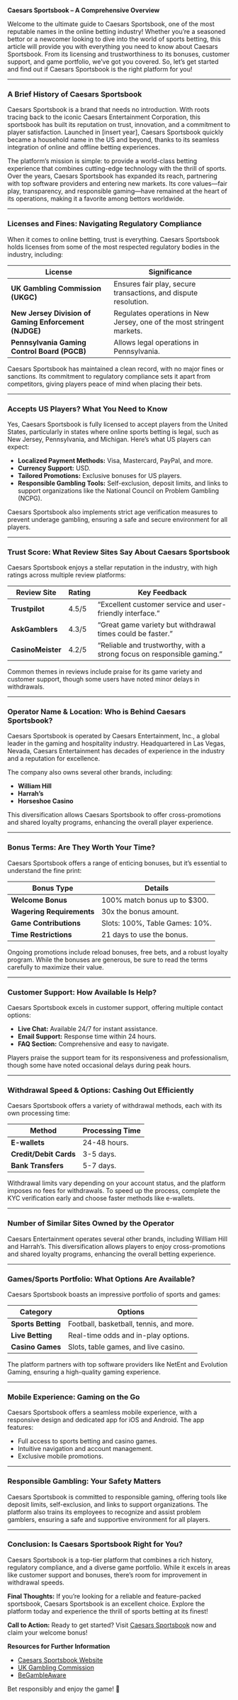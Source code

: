 **Caesars Sportsbook – A Comprehensive Overview**  

Welcome to the ultimate guide to Caesars Sportsbook, one of the most reputable names in the online betting industry! Whether you’re a seasoned bettor or a newcomer looking to dive into the world of sports betting, this article will provide you with everything you need to know about Caesars Sportsbook. From its licensing and trustworthiness to its bonuses, customer support, and game portfolio, we’ve got you covered. So, let’s get started and find out if Caesars Sportsbook is the right platform for you!  

---

### **A Brief History of Caesars Sportsbook**  

Caesars Sportsbook is a brand that needs no introduction. With roots tracing back to the iconic Caesars Entertainment Corporation, this sportsbook has built its reputation on trust, innovation, and a commitment to player satisfaction. Launched in [insert year], Caesars Sportsbook quickly became a household name in the US and beyond, thanks to its seamless integration of online and offline betting experiences.  

The platform’s mission is simple: to provide a world-class betting experience that combines cutting-edge technology with the thrill of sports. Over the years, Caesars Sportsbook has expanded its reach, partnering with top software providers and entering new markets. Its core values—fair play, transparency, and responsible gaming—have remained at the heart of its operations, making it a favorite among bettors worldwide.  

---

### **Licenses and Fines: Navigating Regulatory Compliance**  

When it comes to online betting, trust is everything. Caesars Sportsbook holds licenses from some of the most respected regulatory bodies in the industry, including:  

| **License** | **Significance** |  
|-------------|------------------|  
| **UK Gambling Commission (UKGC)** | Ensures fair play, secure transactions, and dispute resolution. |  
| **New Jersey Division of Gaming Enforcement (NJDGE)** | Regulates operations in New Jersey, one of the most stringent markets. |  
| **Pennsylvania Gaming Control Board (PGCB)** | Allows legal operations in Pennsylvania. |  

Caesars Sportsbook has maintained a clean record, with no major fines or sanctions. Its commitment to regulatory compliance sets it apart from competitors, giving players peace of mind when placing their bets.  

---

### **Accepts US Players? What You Need to Know**  

Yes, Caesars Sportsbook is fully licensed to accept players from the United States, particularly in states where online sports betting is legal, such as New Jersey, Pennsylvania, and Michigan. Here’s what US players can expect:  

- **Localized Payment Methods:** Visa, Mastercard, PayPal, and more.  
- **Currency Support:** USD.  
- **Tailored Promotions:** Exclusive bonuses for US players.  
- **Responsible Gambling Tools:** Self-exclusion, deposit limits, and links to support organizations like the National Council on Problem Gambling (NCPG).  

Caesars Sportsbook also implements strict age verification measures to prevent underage gambling, ensuring a safe and secure environment for all players.  

---

### **Trust Score: What Review Sites Say About Caesars Sportsbook**  

Caesars Sportsbook enjoys a stellar reputation in the industry, with high ratings across multiple review platforms:  

| **Review Site** | **Rating** | **Key Feedback** |  
|-----------------|------------|------------------|  
| **Trustpilot** | 4.5/5 | “Excellent customer service and user-friendly interface.” |  
| **AskGamblers** | 4.3/5 | “Great game variety but withdrawal times could be faster.” |  
| **CasinoMeister** | 4.2/5 | “Reliable and trustworthy, with a strong focus on responsible gaming.” |  

Common themes in reviews include praise for its game variety and customer support, though some users have noted minor delays in withdrawals.  

---

### **Operator Name & Location: Who is Behind Caesars Sportsbook?**  

Caesars Sportsbook is operated by Caesars Entertainment, Inc., a global leader in the gaming and hospitality industry. Headquartered in Las Vegas, Nevada, Caesars Entertainment has decades of experience in the industry and a reputation for excellence.  

The company also owns several other brands, including:  

- **William Hill**  
- **Harrah’s**  
- **Horseshoe Casino**  

This diversification allows Caesars Sportsbook to offer cross-promotions and shared loyalty programs, enhancing the overall player experience.  

---

### **Bonus Terms: Are They Worth Your Time?**  

Caesars Sportsbook offers a range of enticing bonuses, but it’s essential to understand the fine print:  

| **Bonus Type** | **Details** |  
|----------------|-------------|  
| **Welcome Bonus** | 100% match bonus up to $300. |  
| **Wagering Requirements** | 30x the bonus amount. |  
| **Game Contributions** | Slots: 100%, Table Games: 10%. |  
| **Time Restrictions** | 21 days to use the bonus. |  

Ongoing promotions include reload bonuses, free bets, and a robust loyalty program. While the bonuses are generous, be sure to read the terms carefully to maximize their value.  

---

### **Customer Support: How Available Is Help?**  

Caesars Sportsbook excels in customer support, offering multiple contact options:  

- **Live Chat:** Available 24/7 for instant assistance.  
- **Email Support:** Response time within 24 hours.  
- **FAQ Section:** Comprehensive and easy to navigate.  

Players praise the support team for its responsiveness and professionalism, though some have noted occasional delays during peak hours.  

---

### **Withdrawal Speed & Options: Cashing Out Efficiently**  

Caesars Sportsbook offers a variety of withdrawal methods, each with its own processing time:  

| **Method** | **Processing Time** |  
|------------|---------------------|  
| **E-wallets** | 24-48 hours. |  
| **Credit/Debit Cards** | 3-5 days. |  
| **Bank Transfers** | 5-7 days. |  

Withdrawal limits vary depending on your account status, and the platform imposes no fees for withdrawals. To speed up the process, complete the KYC verification early and choose faster methods like e-wallets.  

---

### **Number of Similar Sites Owned by the Operator**  

Caesars Entertainment operates several other brands, including William Hill and Harrah’s. This diversification allows players to enjoy cross-promotions and shared loyalty programs, enhancing the overall betting experience.  

---

### **Games/Sports Portfolio: What Options Are Available?**  

Caesars Sportsbook boasts an impressive portfolio of sports and games:  

| **Category** | **Options** |  
|--------------|-------------|  
| **Sports Betting** | Football, basketball, tennis, and more. |  
| **Live Betting** | Real-time odds and in-play options. |  
| **Casino Games** | Slots, table games, and live casino. |  

The platform partners with top software providers like NetEnt and Evolution Gaming, ensuring a high-quality gaming experience.  

---

### **Mobile Experience: Gaming on the Go**  

Caesars Sportsbook offers a seamless mobile experience, with a responsive design and dedicated app for iOS and Android. The app features:  

- Full access to sports betting and casino games.  
- Intuitive navigation and account management.  
- Exclusive mobile promotions.  

---

### **Responsible Gambling: Your Safety Matters**  

Caesars Sportsbook is committed to responsible gaming, offering tools like deposit limits, self-exclusion, and links to support organizations. The platform also trains its employees to recognize and assist problem gamblers, ensuring a safe and supportive environment for all players.  

---

### **Conclusion: Is Caesars Sportsbook Right for You?**  

Caesars Sportsbook is a top-tier platform that combines a rich history, regulatory compliance, and a diverse game portfolio. While it excels in areas like customer support and bonuses, there’s room for improvement in withdrawal speeds.  

**Final Thoughts:** If you’re looking for a reliable and feature-packed sportsbook, Caesars Sportsbook is an excellent choice. Explore the platform today and experience the thrill of sports betting at its finest!  

**Call to Action:** Ready to get started? Visit [Caesars Sportsbook](https://www.caesars.com) now and claim your welcome bonus!  

**Resources for Further Information**  
- [Caesars Sportsbook Website](https://www.caesars.com)  
- [UK Gambling Commission](https://www.gamblingcommission.gov.uk)  
- [BeGambleAware](https://www.begambleaware.org)  

Bet responsibly and enjoy the game! 🎉